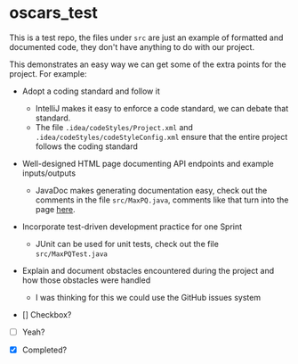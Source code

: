 # oscars_test

This is a test repo, the files under `src` are just an example of formatted and documented code, they don't have
anything to do with our project.

This demonstrates an easy way we can get some of the extra points for the project.
For example:

- Adopt a coding standard and follow it
    - IntelliJ makes it easy to enforce a code standard, we can debate that standard.
    - The file `.idea/codeStyles/Project.xml` and `.idea/codeStyles/codeStyleConfig.xml` ensure that the entire project
    follows the coding standard
- Well-designed HTML page documenting API endpoints and example inputs/outputs
    - JavaDoc makes generating documentation easy, check out the comments in the file `src/MaxPQ.java`, comments like
    that turn into the page [here](https://zedchance.github.io/oscars_test).
- Incorporate test-driven development practice for one Sprint
    - JUnit can be used for unit tests, check out the file `src/MaxPQTest.java`
- Explain and document obstacles encountered during the project and how those obstacles were handled
    - I was thinking for this we could use the GitHub issues system

- [] Checkbox?

- [ ] Yeah?

- [x] Completed?
